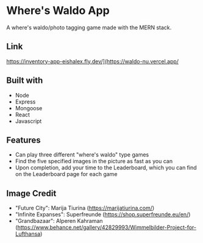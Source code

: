 # Where's Waldo App
A where's waldo/photo tagging game made with the MERN stack.

## Link
https://inventory-app-eishalex.fly.dev/](https://waldo-nu.vercel.app/

## Built with
- Node
- Express
- Mongoose
- React
- Javascript

## Features
- Can play three different "where's waldo" type games
- Find the five specified images in the picture as fast as you can
- Upon completion, add your time to the Leaderboard, which you can find on the Leaderboard page for each game

## Image Credit
- "Future City": Marija Tiurina (https://marijatiurina.com/)
- "Infinite Expanses": Superfreunde (https://shop.superfreunde.eu/en/)
- "Grandbazaar": Alperen Kahraman (https://www.behance.net/gallery/42829993/Wimmelbilder-Project-for-Lufthansa)

